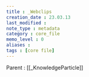 ```yaml
---
title : _Webclips
creation_date : 23.03.13
last_modified :
note_type : metadata
category : core_file
memo_level : 0
aliases : 
tags : [core file]
---
```


Parent : [[_KnowledgeParticle]]

